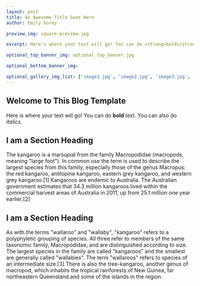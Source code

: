 ```yaml
---
layout: post
title: An Awesome Title Goes Here
author: Emily Gorey

preview_img: square-preview.jpg

excerpt: Here's where your text will go! You can do <strong>bold</strong> text. You can also do <em>italics</em>. The kangaroo is a marsupial from the family Macropodidae (macropods, meaning "large foot")...

optional_top_banner_img: optional_top_banner.jpg

optional_bottom_banner_img:

optional_gallery_img_list: ['image1.jpg', 'image2.jpg', 'image3.jpg', 'image5.jpg', 'image6.jpg', 'image2.jpg', 'image3.jpg',]
---
```


<!-- BELOW HERE IS WHERE YOUR POST'S BODY WILL GO -->

<h2>Welcome to This Blog Template</h2>

Here is where your text will go! You can do <strong>bold</strong> text. You can also do <em>italics</em>.

<h2>I am a Section Heading</h2>

The kangaroo is a marsupial from the family Macropodidae (macropods, meaning "large foot"). In common use the term is used to describe the largest species from this family, especially those of the genus Macropus: the red kangaroo, antilopine kangaroo, eastern grey kangaroo, and western grey kangaroo.[1] Kangaroos are endemic to Australia. The Australian government estimates that 34.3 million kangaroos lived within the commercial harvest areas of Australia in 2011, up from 25.1 million one year earlier.[2]

<h2>I am a Section Heading</h2>

As with the terms "wallaroo" and "wallaby", "kangaroo" refers to a polyphyletic grouping of species. All three refer to members of the same taxonomic family, Macropodidae, and are distinguished according to size. The largest species in the family are called "kangaroos" and the smallest are generally called "wallabies". The term "wallaroos" refers to species of an intermediate size.[3] There is also the tree-kangaroo, another genus of macropod, which inhabits the tropical rainforests of New Guinea, far northeastern Queensland and some of the islands in the region.
